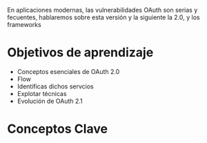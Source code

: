 En aplicaciones modernas, las vulnerabilidades OAuth son serias y fecuentes, hablaremos sobre esta versión y la siguiente la 2.0, y los frameworks

# Objetivos de aprendizaje

- Conceptos esenciales de OAuth 2.0
- Flow
- Identificas dichos servcios
- Explotar técnicas
- Evolución de OAuth 2.1

# Conceptos Clave

